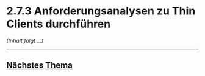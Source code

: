 # 2.7.3 Anforderungsanalysen zu Thin Clients durchführen

*(Inhalt folgt ...)*


---

## [Nächstes Thema](./2.7.4_Desktop_as_a_Service_Miete_Finanzierung_und_Leasing_als_Dienstleistungen_beruecksichtigen.md)